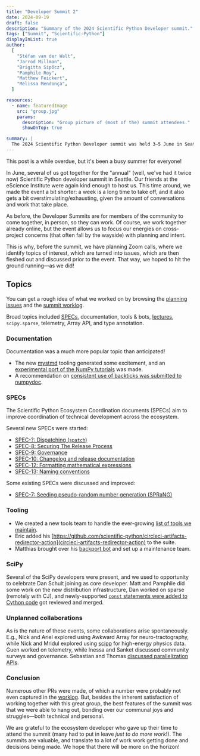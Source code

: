 ```yaml
---
title: "Developer Summit 2"
date: 2024-09-19
draft: false
description: "Summary of the 2024 Scientific Python Developer summit."
tags: ["Summit", "Scientific-Python"]
displayInList: true
author:
  [
    "Stéfan van der Walt",
    "Jarrod Millman",
    "Brigitta Sipőcz",
    "Pamphile Roy",
    "Matthew Feickert",
    "Melissa Mendonça",
  ]

resources:
  - name: featuredImage
    src: "group.jpg"
    params:
      description: "Group picture of (most of the) summit attendees."
      showOnTop: true

summary: |
  The 2024 Scientific Python Developer summit was held 3–5 June in Seattle. Here's a summary of what we did.
---
```


This post is a while overdue, but it's been a busy summer for everyone!

In June, several of us got together for the "annual" (well, we've had it twice now) Scientific Python developer summit in Seattle. Our friends at the eScience Institute were again kind enough to host us. This time around, we made the event a bit shorter: a week is a long time to take off, and it also gets a bit overstimulating/exhausting, given the amount of conversations and work that take place.

As before, the Developer Summits are for members of the community to come together, in person, so they can work. Of course, we work together already online, but the event allows us to focus our energies on cross-project concerns (that often fall by the wayside) with planning and intent.

This is why, before the summit, we have planning Zoom calls, where we identify topics of interest, which are turned into issues, which are then fleshed out and discussed prior to the event. That way, we hoped to hit the ground running—as we did!

## Topics

You can get a rough idea of what we worked on by browsing the [planning issues](https://github.com/scientific-python/summit-2024/issues/) and the [summit worklog](https://hackmd.io/wsJVTMYdQGG_Zgz7rgxSzw).

Broad topics included [SPECs](https://scientific-python.org/specs/), documentation, tools & bots, [lectures](https://lectures.scientific-python.org/), `scipy.sparse`, telemetry, Array API, and type annotation.

### Documentation

Documentation was a much more popular topic than anticipated!

- The new [mystmd](https://mystmd.org/guide) tooling generated some excitement, and an [experimental port of the NumPy tutorials](https://github.com/numpy/numpy-tutorials/tree/mystjs) was made.
- A recommendation on [consistent use of backticks was submitted to numpydoc](https://github.com/numpy/numpydoc/pull/525).

### SPECs

The Scientific Python Ecosystem Coordination documents (SPECs) aim to improve coordination of technical development across the ecosystem.

Several new SPECs were started:

- [SPEC-?: Dispatching (`spatch`)](https://hackmd.io/yI1iAqekQIq0a4jLS9WPyw)
- [SPEC-8: Securing The Release Process](https://scientific-python.org/specs/spec-0008/)
- [SPEC-9: Governance](https://github.com/scientific-python/specs/pull/323)
- [SPEC-10: Changelog and release documentation](https://github.com/scientific-python/specs/pull/321)
- [SPEC-12: Formatting mathematical expressions](https://github.com/scientific-python/specs/pull/326)
- [SPEC-13: Naming conventions](https://github.com/scientific-python/specs/pull/324)

Some existing SPECs were discussed and improved:

- [SPEC-7: Seeding pseudo-random number generation (SPRaNG)](https://scientific-python.org/specs/spec-0007/)

### Tooling

- We created a new tools team to handle the ever-growing [list of tools we maintain](https://tools.scientific-python.org/).
- Eric added his [https://github.com/scientific-python/circleci-artifacts-redirector-action](circleci-artifacts-redirector-action) to the suite.
- Matthias brought over his [backport bot](https://github.com/scientific-python/MeeseeksDev) and set up a maintenance team.

### SciPy

Several of the SciPy developers were present, and we used to opportunity to celebrate Dan Schult joining as core developer. Matt and Pamphile did some work on the new distribution infrastructure, Dan worked on sparse (remotely with CJ), and newly-supported [`const` statements were added to Cython code](https://github.com/scipy/scipy/pull/20891) got reviewed and merged.

### Unplanned collaborations

As is the nature of these events, some collaborations arise spontaneously. E.g., Nick and Ariel explored using Awkward Array for neuro-tractography, while Nick and Mridul explored using [scipp](https://scipp.github.io/index.html) for high-energy physics data. Guen worked on telemetry, while Inessa and Sanket discussed community surveys and governance. Sebastian and Thomas [discussed parallelization APIs](https://hackmd.io/84thx0ucQ2ab17ZYrBhWRw).

### Conclusion

Numerous other PRs were made, of which a number were probably not even captured in the [worklog](https://hackmd.io/wsJVTMYdQGG_Zgz7rgxSzw). But, besides the inherent satisfaction of working together with this great group, the best features of the summit was that we were able to hang out, bonding over our communal joys and struggles—both technical and personal.

We are grateful to the ecosystem developer who gave up their time to attend the summit (many had to put in leave _just to do more work_!). The summits are valuable, and translate to a lot of work work getting done and decisions being made. We hope that there will be more on the horizon!
